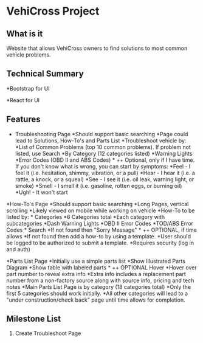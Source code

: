 # VehiCross Project

## What is it

Website that allows VehiCross owners to find solutions to most common vehicle problems. 

## Technical Summary

*Bootstrap for UI

*React for UI

## Features

* Troubleshooting Page
    *Should support basic searching
    *Page could lead to Solutions, How-To's and Parts List 
    *Troubleshoot vehicle by:
        *List of Common Problems (top 10 common problems).  If problem not listed, use Search
        *By Category (12 categories listed)
        *Warning Lights
        *Error Codes (OBD II and ABS Codes)
        * ++ Optional, only if I have time.
            If you don't know what is wrong, you can start by symptoms:
            *Feel - I feel it (i.e. hesitation, shimmy, vibration, or a pull)
            *Hear - I hear it (i.e. a rattle, a knock, or a squeal)
            *See - I see it (i.e. oil leak, warning light, or smoke)
            *Smell - I smell it (i.e. gasoline, rotten eggs, or burning oil)
            *Ugh! - It won't start

*How-To's Page
    *Should support basic searching
    *Long Pages, vertical scrolling
    *Likely viewed on mobile while working on vehicle
    *How-To to be listed by:
        * Categories
            *6 Categories total
            *Each category with subcategories
        *Dash Warning Lights
        *OBD II Error Codes
        *TOD/ABS Error Codes
        * Search
            *If not found then "Sorry Message"
            * ++ OPTIONAL, if time allows
                *If not found then add a how-to by using a template.
                *User should be logged to be authorized to submit a template.
                *Requires security (log in and auth)

*Parts List Page
    *Initially use a simple parts list
    *Show Illustrated Parts Diagram
    *Show table with labeled parts
    * ++ OPTIONAL Hover
        *Hover over part number to reveal extra info
        *Extra info includes a replacement part number from a non-factory source along with source info, pricing and tech notes
    *Main Parts List Page is by category (18 categories total)
        *Only the first 5 categories should work initially.
        *All other categories will lead to a "under construction/check back" page until time allows for completion.



## Milestone List

1. Create Troubleshoot Page